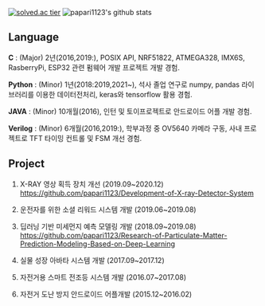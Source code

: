 



[![solved.ac tier](http://mazassumnida.wtf/api/generate_badge?boj=dltjdrn1123)](https://solved.ac/dltjdrn1123)     ![papari1123's github stats](https://github-readme-stats.vercel.app/api?username=papari1123&show_icons=true)




## Language

**C** : (Major) 2년(2016,2019:), POSIX API, NRF51822, ATMEGA328, IMX6S, RasberryPi, ESP32 관련 펌웨어 개발 프로젝트 개발 경험.

**Python** : (Minor) 1년(2018:2019,2021~), 석사 졸업 연구로 numpy, pandas 라이브러리를 이용한 데이터전처리, keras와 tensorflow 활용 경험.

**JAVA** : (Minor) 10개월(2016), 인턴 및 토이프로젝트로 안드로이드 어플 개발 경험.

**Verilog** : (Minor) 6개월(2016,2019:), 학부과정 중 OV5640 카메라 구동, 사내 프로젝트로 TFT 타이밍 컨트롤 및 FSM 개선 경험.




## Project

1. X-RAY 영상 획득 장치 개선 (2019.09~2020.12)
  https://github.com/papari1123/Development-of-X-ray-Detector-System

2. 운전자를 위한 소셜 리워드 시스템 개발 (2019.06~2019.08)


3. 딥러닝 기반 미세먼지 예측 모델링 개발 (2018.09~2019.08)
  https://github.com/papari1123/Research-of-Particulate-Matter-Prediction-Modeling-Based-on-Deep-Learning


4. 실물 성장 아바타 시스템 개발 (2017.09~2017.12)


5. 자전거용 스마트 전조등 시스템 개발 (2016.07~2017.08)


6. 자전거 도난 방지 안드로이드 어플개발 (2015.12~2016.02)





<!--
**papari1123/papari1123** is a ✨ _special_ ✨ repository because its `README.md` (this file) appears on your GitHub profile.

Here are some ideas to get you started:

- 🔭 I’m currently working on ...
- 🌱 I’m currently learning ...
- 👯 I’m looking to collaborate on ...
- 🤔 I’m looking for help with ...
- 💬 Ask me about ...
- 📫 How to reach me: ...
- 😄 Pronouns: ...
- ⚡ Fun fact: ...
-->
